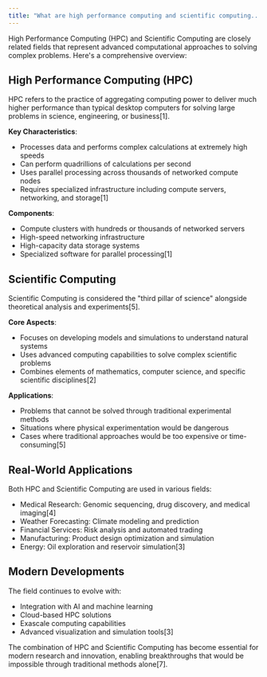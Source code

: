 ```yaml
---
title: "What are high performance computing and scientific computing...and what's the difference?"
---
```


High Performance Computing (HPC) and Scientific Computing are closely related fields that represent advanced computational approaches to solving complex problems. Here's a comprehensive overview:

## High Performance Computing (HPC)

HPC refers to the practice of aggregating computing power to deliver much higher performance than typical desktop computers for solving large problems in science, engineering, or business\[1].

**Key Characteristics**:

- Processes data and performs complex calculations at extremely high speeds
- Can perform quadrillions of calculations per second
- Uses parallel processing across thousands of networked compute nodes
- Requires specialized infrastructure including compute servers, networking, and storage\[1]

**Components**:

- Compute clusters with hundreds or thousands of networked servers
- High-speed networking infrastructure
- High-capacity data storage systems
- Specialized software for parallel processing\[1]

## Scientific Computing

Scientific Computing is considered the "third pillar of science" alongside theoretical analysis and experiments\[5].

**Core Aspects**:

- Focuses on developing models and simulations to understand natural systems
- Uses advanced computing capabilities to solve complex scientific problems
- Combines elements of mathematics, computer science, and specific scientific disciplines\[2]

**Applications**:

- Problems that cannot be solved through traditional experimental methods
- Situations where physical experimentation would be dangerous
- Cases where traditional approaches would be too expensive or time-consuming\[5]

## Real-World Applications

Both HPC and Scientific Computing are used in various fields:

- Medical Research: Genomic sequencing, drug discovery, and medical imaging\[4]
- Weather Forecasting: Climate modeling and prediction
- Financial Services: Risk analysis and automated trading
- Manufacturing: Product design optimization and simulation
- Energy: Oil exploration and reservoir simulation\[3]

## Modern Developments

The field continues to evolve with:

- Integration with AI and machine learning
- Cloud-based HPC solutions
- Exascale computing capabilities
- Advanced visualization and simulation tools\[3]

The combination of HPC and Scientific Computing has become essential for modern research and innovation, enabling breakthroughs that would be impossible through traditional methods alone\[7].

&#x20;

